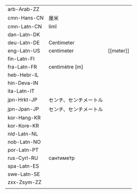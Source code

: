| | | |
|-|-|-|
| arb-Arab-ZZ |  |  |
| cmn-Hans-CN | 厘米 |  |
| cmn-Latn-CN | límǐ |  |
| dan-Latn-DK |  |  |
| deu-Latn-DE | Centimeter |  |
| eng-Latn-US | centimeter | [[meter]] |
| fin-Latn-FI |  |  |
| fra-Latn-FR | centimètre [m] |  |
| heb-Hebr-IL |  |  |
| hin-Deva-IN |  |  |
| ita-Latn-IT |  |  |
| jpn-Hrkt-JP | センチ、センチメートル |  |
| jpn-Jpan-JP | センチ、センチメートル |  |
| kor-Hang-KR |  |  |
| kor-Kore-KR |  |  |
| nld-Latn-NL |  |  |
| nob-Latn-NO |  |  |
| por-Latn-PT |  |  |
| rus-Cyrl-RU | сантиме́тр |  |
| spa-Latn-ES |  |  |
| swe-Latn-SE |  |  |
| zxx-Zsym-ZZ |  |  |
|  |  |  |